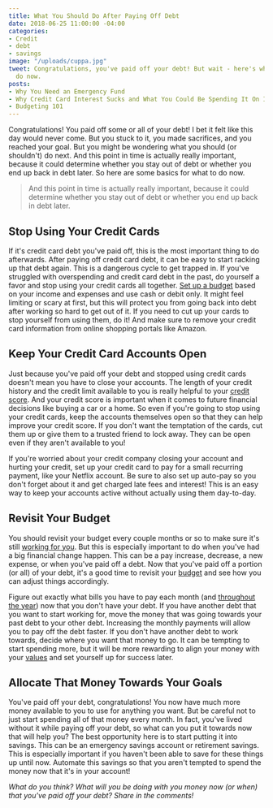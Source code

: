 ```yaml
---
title: What You Should Do After Paying Off Debt
date: 2018-06-25 11:00:00 -04:00
categories:
- Credit
- debt
- savings
image: "/uploads/cuppa.jpg"
tweet: Congratulations, you've paid off your debt! But wait - here's what you should
  do now.
posts:
- Why You Need an Emergency Fund
- Why Credit Card Interest Sucks and What You Could Be Spending It On Instead
- Budgeting 101
---
```


Congratulations! You paid off some or all of your debt! I bet it felt like this day would never come. But you stuck to it, you made sacrifices, and you reached your goal. But you might be wondering what you should (or shouldn't) do next. And this point in time is actually really important, because it could determine whether you stay out of debt or whether you end up back in debt later. So here are some basics for what to do now.

> And this point in time is actually really important, because it could determine whether you stay out of debt or whether you end up back in debt later.

## Stop Using Your Credit Cards

If it's credit card debt you've paid off, this is the most important thing to do afterwards. After paying off credit card debt, it can be easy to start racking up that debt again. This is a dangerous cycle to get trapped in. If you've struggled with overspending and credit card debt in the past, do yourself a favor and stop using your credit cards all together. [Set up a budget](https://www.maggiegermano.com/blog/how-to-create-a-budget-that-works-for-you/) based on your income and expenses and use cash or debit only. It might feel limiting or scary at first, but this will protect you from going back into debt after working so hard to get out of it. If you need to cut up your cards to stop yourself from using them, do it! And make sure to remove your credit card information from online shopping portals like Amazon.

## Keep Your Credit Card Accounts Open

Just because you've paid off your debt and stopped using credit cards doesn't mean you have to close your accounts. The length of your credit history and the credit limit available to you is really helpful to your [credit score](https://www.maggiegermano.com/blog/care-about-your-credit-score). And your credit score is important when it comes to future financial decisions like buying a car or a home. So even if you're going to stop using your credit cards, keep the accounts themselves open so that they can help improve your credit score. If you don't want the temptation of the cards, cut them up or give them to a trusted friend to lock away. They can be open even if they aren't available to you! 

If you're worried about your credit company closing your account and hurting your credit, set up your credit card to pay for a small recurring payment, like your Netflix account. Be sure to also set up auto-pay so you don't forget about it and get charged late fees and interest! This is an easy way to keep your accounts active without actually using them day-to-day.

## Revisit Your Budget

You should revisit your budget every couple months or so to make sure it's still [working for you](https://www.maggiegermano.com/blog/how-to-create-a-budget-that-works-for-you/). But this is especially important to do when you've had a big financial change happen. This can be a pay increase, decrease, a new expense, or when you've paid off a debt. Now that you've paid off a portion (or all) of your debt, it's a good time to revisit your [budget](https://www.maggiegermano.com/blog/budgeting-101/) and see how you can adjust things accordingly.

Figure out exactly what bills you have to pay each month (and [throughout the year](https://www.maggiegermano.com/blog/prepare-for-non-monthly-expenses)) now that you don't have your debt. If you have another debt that you want to start working for, move the money that was going towards your past debt to your other debt. Increasing the monthly payments will allow you to pay off the debt faster. If you don't have another debt to work towards, decide where you want that money to go. It can be tempting to start spending more, but it will be more rewarding to align your money with your [values](https://www.maggiegermano.com/blog/do-your-habits-and-values-align/) and set yourself up for success later.

## Allocate That Money Towards Your Goals

You've paid off your debt, congratulations! You now have much more money available to you to use for anything you want. But be careful not to just start spending all of that money every month. In fact, you've lived without it while paying off your debt, so what can you put it towards now that will help you? The best opportunity here is to start putting it into savings. This can be an emergency savings account or retirement savings. This is especially important if you haven't been able to save for these things up until now. Automate this savings so that you aren't tempted to spend the money now that it's in your account!

*What do you think? What will you be doing with you money now (or when) that you've paid off your debt? Share in the comments!*